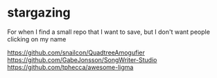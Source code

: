 # stargazing
For when I find a small repo that I want to save, but I don't want people clicking on my name 

https://github.com/snailcon/QuadtreeAmogufier 
https://github.com/GabeJonsson/SongWriter-Studio
https://github.com/tphecca/awesome-ligma
